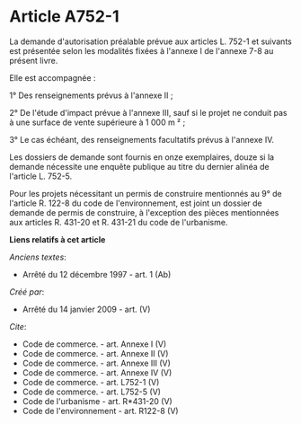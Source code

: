 # Article A752-1

La demande d'autorisation préalable prévue aux articles L. 752-1 et suivants est présentée selon les modalités fixées à
l'annexe I de l'annexe 7-8 au présent livre. 

Elle est accompagnée : 

1° Des renseignements prévus à l'annexe II ; 

2° De l'étude d'impact prévue à l'annexe III, sauf si le projet ne conduit pas à une surface de vente supérieure à 1 000 m
² ; 

3° Le cas échéant, des renseignements facultatifs prévus à l'annexe IV. 

Les dossiers de demande sont fournis en onze exemplaires, douze si la demande nécessite une enquête publique au titre du
dernier alinéa de l'article L. 752-5. 

Pour les projets nécessitant un permis de construire mentionnés au 9° de l'article R. 122-8 du code de l'environnement, est
joint un dossier de demande de permis de construire, à l'exception des pièces mentionnées aux articles R. 431-20 et R. 431-21
du code de l'urbanisme.

**Liens relatifs à cet article**

_Anciens textes_:

  - Arrêté du 12 décembre 1997 - art. 1 (Ab)

_Créé par_:

  - Arrêté du 14 janvier 2009 - art. (V)

_Cite_:

  - Code de commerce. - art. Annexe I (V)
  - Code de commerce. - art. Annexe II (V)
  - Code de commerce. - art. Annexe III (V)
  - Code de commerce. - art. Annexe IV (V)
  - Code de commerce. - art. L752-1 (V)
  - Code de commerce. - art. L752-5 (V)
  - Code de l'urbanisme - art. R*431-20 (V)
  - Code de l'environnement - art. R122-8 (V)
